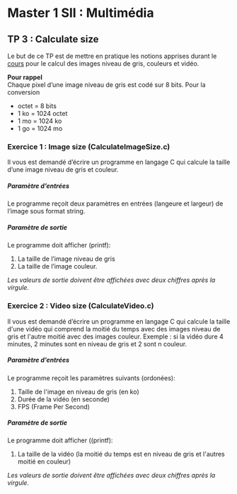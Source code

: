 # Master 1 SII : Multimédia

## TP 3 : Calculate size
Le but de ce TP est de mettre en pratique les notions apprises durant le [cours](https://canvas.instructure.com/courses/4077355/files/164844328?module_item_id=59396783) pour le calcul des images niveau de gris, couleurs et vidéo.


**Pour rappel**  
Chaque pixel d’une image niveau de gris est codé sur 8 bits.
Pour la conversion  
  
* octet = 8 bits  
* 1 ko = 1024 octet  
* 1 mo = 1024 ko  
* 1 go = 1024 mo  

### Exercice 1 : Image size (CalculateImageSize.c)

Il vous est demandé d’écrire un programme en langage C qui calcule la taille d’une image niveau de gris et couleur.

##### Paramètre d’entrées
Le programme reçoit deux paramètres en entrées (langeure et largeur) de l’image sous format string.

##### Paramètre de sortie
Le programme doit afficher (printf):  
1. La taille de l’image niveau de gris  
2. La taille de l’image couleur.  

_Les valeurs de sortie doivent être affichées avec deux chiffres après la virgule._
  
  
### Exercice 2 : Video size (CalculateVideo.c)
  
Il vous est demandé d’écrire un programme en langage C qui calcule la taille d'une vidéo qui comprend la moitié du temps avec des images niveau de gris et l'autre moitié avec des images  couleur. Exemple : si la vidéo dure 4 minutes, 2 minutes sont en niveau de gris et 2 sont n couleur.  
  
##### Paramètre d’entrées
Le programme reçoit les paramètres suivants (ordonées):  
1. Taille de l'image en niveau de gris (en ko)  
2. Durée de la vidéo (en seconde)  
3. FPS (Frame Per Second)  
  
##### Paramètre de sortie
Le programme doit afficher ((printf):  
1. La taille de la vidéo (la moitié du temps est en niveau de gris et l'autres moitié en couleur)  
  
_Les valeurs de sortie doivent être affichées avec deux chiffres après la virgule._
